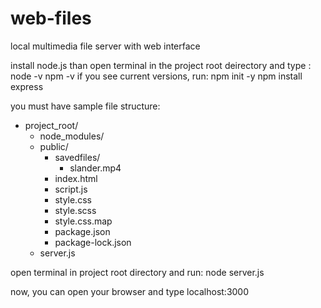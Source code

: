 # web-files
local multimedia file server with web interface

install node.js
than open terminal in the project root deirectory and type :
node -v
npm -v
if you see current versions, run:
npm init -y
npm install express


you must have sample file structure:
- project_root/
  - node_modules/
  - public/
    - savedfiles/
      - slander.mp4
    - index.html
    - script.js
    - style.css
    - style.scss
    - style.css.map
    - package.json
    - package-lock.json
  - server.js

open terminal in project root directory and run:
node server.js

now, you can open your browser and type localhost:3000

